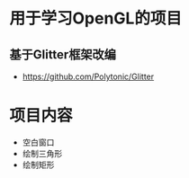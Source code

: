 # 用于学习OpenGL的项目
## 基于Glitter框架改编
- https://github.com/Polytonic/Glitter

# 项目内容
- 空白窗口
- 绘制三角形
- 绘制矩形
